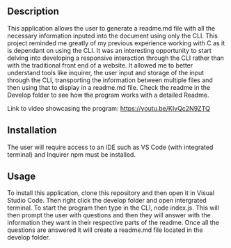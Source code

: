 ## <Readme-Generator>

## Description

This application allows the user to generate a readme.md file with all the necessary information inputed into the document using only the CLI. This project reminded me greatly of my previous experience working with C as it is dependant on using the CLI. It was an interesting opportunity to start delving into developing a responsive interaction through the CLI rather than with the traditional front end of a website. It allowed me to better understand tools like inquirer, the user input and storage of the input through the CLI, transporting the information between multiple files and then using that to display in a readme.md file. Check the readme in the Develop folder to see how the program works with a detailed Readme.

Link to video showcasing the program: https://youtu.be/KIvQc2N9ZTQ
  
## Installation
The user will require access to an IDE such as VS Code (with integrated terminal) and Inquirer npm must be installed. 

## Usage
To install this application, clone this repository and then open it in Visual Studio Code.
Then right click the develop folder and open intergrated terminal.
To start the program then type in the CLI, node index.js.
This will then prompt the user with questions and then they will answer with the information they want in their respective parts of the readme. 
Once all the questions are answered it will create a readme.md file located in the develop folder.
